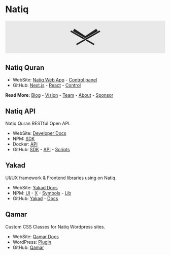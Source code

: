 # Natiq

![Natiq logo on header](/profile/header.png "Natiq")

## Natiq Quran

- WebSite: [Natiq Web App](https://natiq.net) - [Control panel](https://control.natiq.net)
- GitHub: [Next.js](https://github.com/NatiqQuran/nq-next) - [React](https://github.com/NatiqQuran/nq-pwa) - [Control](https://github.com/NatiqQuran/nq-control)

**Read More:** [Blog](https://blog.natiq.net) - [Vision](https://blog.natiq.net/vision) - [Team](https://blog.natiq.net/team) - [About](https://blog.natiq.net/about) - [Sponsor](https://blog.natiq.net/sponsor)

## Natiq API
Natiq Quran RESTful Open API.

- WebSite: [Developer Docs](https://developer.natiq.net)
- NPM: [SDK](https://www.npmjs.com/package/@ntq/sdk)
- Docker: [API](https://hub.docker.com/natiqquran/nq-api)
- GitHub: [SDK](https://github.com/NatiqQuran/nq-sdk) - [API](https://github.com/NatiqQuran/nq-api) - [Scripts](https://github.com/NatiqQuran/nq-scripts)

## Yakad
UI/UX framework & Frontend libraries using on Natiq.

- WebSite: [Yakad Docs](https://yakad.natiq.net)
- NPM: [UI](https://www.npmjs.com/package/@yakad/ui) - [X](https://www.npmjs.com/package/@yakad/x) - [Symbols](https://www.npmjs.com/package/@yakad/symbols) - [Lib](https://www.npmjs.com/package/@yakad/lib)
- GitHub: [Yakad](https://github.com/NatiqQuran/yakad) - [Docs](https://github.com/NatiqQuran/yakad-docs)

## Qamar
Custom CSS Classes for Natiq Wordpress sites.

- WebSite: [Qamar Docs](https://qamar.natiq.net)
- WordPress: [Plugin](https://wordpress.org/plugins/qamar)
- GitHub: [Qamar](https://github.com/NatiqQuran/qamar)
